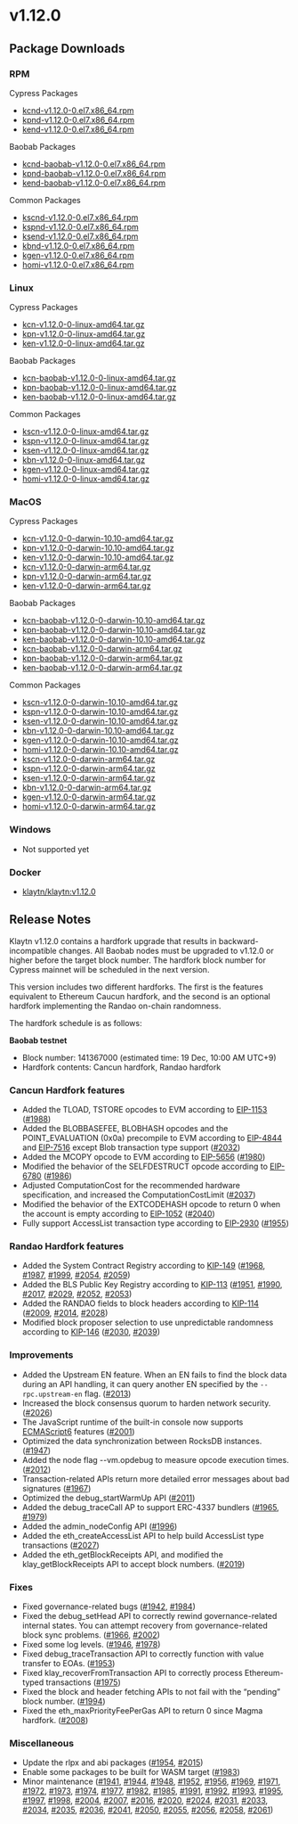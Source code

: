 # v1.12.0

## Package Downloads <a id="package-downloads"></a>

### RPM <a id="rpm"></a>

Cypress Packages
- [kcnd-v1.12.0-0.el7.x86_64.rpm](https://packages.klaytn.net/klaytn/v1.12.0/kcnd-v1.12.0-0.el7.x86_64.rpm)
- [kpnd-v1.12.0-0.el7.x86_64.rpm](https://packages.klaytn.net/klaytn/v1.12.0/kpnd-v1.12.0-0.el7.x86_64.rpm)
- [kend-v1.12.0-0.el7.x86_64.rpm](https://packages.klaytn.net/klaytn/v1.12.0/kend-v1.12.0-0.el7.x86_64.rpm)

Baobab Packages
- [kcnd-baobab-v1.12.0-0.el7.x86_64.rpm](https://packages.klaytn.net/klaytn/v1.12.0/kcnd-baobab-v1.12.0-0.el7.x86_64.rpm)
- [kpnd-baobab-v1.12.0-0.el7.x86_64.rpm](https://packages.klaytn.net/klaytn/v1.12.0/kpnd-baobab-v1.12.0-0.el7.x86_64.rpm)
- [kend-baobab-v1.12.0-0.el7.x86_64.rpm](https://packages.klaytn.net/klaytn/v1.12.0/kend-baobab-v1.12.0-0.el7.x86_64.rpm)

Common Packages
- [kscnd-v1.12.0-0.el7.x86_64.rpm](https://packages.klaytn.net/klaytn/v1.12.0/kscnd-v1.12.0-0.el7.x86_64.rpm)
- [kspnd-v1.12.0-0.el7.x86_64.rpm](https://packages.klaytn.net/klaytn/v1.12.0/kspnd-v1.12.0-0.el7.x86_64.rpm)
- [ksend-v1.12.0-0.el7.x86_64.rpm](https://packages.klaytn.net/klaytn/v1.12.0/ksend-v1.12.0-0.el7.x86_64.rpm)
- [kbnd-v1.12.0-0.el7.x86_64.rpm](https://packages.klaytn.net/klaytn/v1.12.0/kbnd-v1.12.0-0.el7.x86_64.rpm)
- [kgen-v1.12.0-0.el7.x86_64.rpm](https://packages.klaytn.net/klaytn/v1.12.0/kgen-v1.12.0-0.el7.x86_64.rpm)
- [homi-v1.12.0-0.el7.x86_64.rpm](https://packages.klaytn.net/klaytn/v1.12.0/homi-v1.12.0-0.el7.x86_64.rpm)

### Linux <a id="linux"></a>

Cypress Packages
- [kcn-v1.12.0-0-linux-amd64.tar.gz](https://packages.klaytn.net/klaytn/v1.12.0/kcn-v1.12.0-0-linux-amd64.tar.gz)
- [kpn-v1.12.0-0-linux-amd64.tar.gz](https://packages.klaytn.net/klaytn/v1.12.0/kpn-v1.12.0-0-linux-amd64.tar.gz)
- [ken-v1.12.0-0-linux-amd64.tar.gz](https://packages.klaytn.net/klaytn/v1.12.0/ken-v1.12.0-0-linux-amd64.tar.gz)

Baobab Packages
- [kcn-baobab-v1.12.0-0-linux-amd64.tar.gz](https://packages.klaytn.net/klaytn/v1.12.0/kcn-baobab-v1.12.0-0-linux-amd64.tar.gz)
- [kpn-baobab-v1.12.0-0-linux-amd64.tar.gz](https://packages.klaytn.net/klaytn/v1.12.0/kpn-baobab-v1.12.0-0-linux-amd64.tar.gz)
- [ken-baobab-v1.12.0-0-linux-amd64.tar.gz](https://packages.klaytn.net/klaytn/v1.12.0/ken-baobab-v1.12.0-0-linux-amd64.tar.gz)

Common Packages
- [kscn-v1.12.0-0-linux-amd64.tar.gz](https://packages.klaytn.net/klaytn/v1.12.0/kscn-v1.12.0-0-linux-amd64.tar.gz)
- [kspn-v1.12.0-0-linux-amd64.tar.gz](https://packages.klaytn.net/klaytn/v1.12.0/kspn-v1.12.0-0-linux-amd64.tar.gz)
- [ksen-v1.12.0-0-linux-amd64.tar.gz](https://packages.klaytn.net/klaytn/v1.12.0/ksen-v1.12.0-0-linux-amd64.tar.gz)
- [kbn-v1.12.0-0-linux-amd64.tar.gz](https://packages.klaytn.net/klaytn/v1.12.0/kbn-v1.12.0-0-linux-amd64.tar.gz)
- [kgen-v1.12.0-0-linux-amd64.tar.gz](https://packages.klaytn.net/klaytn/v1.12.0/kgen-v1.12.0-0-linux-amd64.tar.gz)
- [homi-v1.12.0-0-linux-amd64.tar.gz](https://packages.klaytn.net/klaytn/v1.12.0/homi-v1.12.0-0-linux-amd64.tar.gz)

### MacOS <a id="macos"></a>

Cypress Packages
- [kcn-v1.12.0-0-darwin-10.10-amd64.tar.gz](https://packages.klaytn.net/klaytn/v1.12.0/kcn-v1.12.0-0-darwin-10.10-amd64.tar.gz)
- [kpn-v1.12.0-0-darwin-10.10-amd64.tar.gz](https://packages.klaytn.net/klaytn/v1.12.0/kpn-v1.12.0-0-darwin-10.10-amd64.tar.gz)
- [ken-v1.12.0-0-darwin-10.10-amd64.tar.gz](https://packages.klaytn.net/klaytn/v1.12.0/ken-v1.12.0-0-darwin-10.10-amd64.tar.gz)
- [kcn-v1.12.0-0-darwin-arm64.tar.gz](https://packages.klaytn.net/klaytn/v1.12.0/kcn-v1.12.0-0-darwin-arm64.tar.gz)
- [kpn-v1.12.0-0-darwin-arm64.tar.gz](https://packages.klaytn.net/klaytn/v1.12.0/kpn-v1.12.0-0-darwin-arm64.tar.gz)
- [ken-v1.12.0-0-darwin-arm64.tar.gz](https://packages.klaytn.net/klaytn/v1.12.0/ken-v1.12.0-0-darwin-arm64.tar.gz)

Baobab Packages
- [kcn-baobab-v1.12.0-0-darwin-10.10-amd64.tar.gz](https://packages.klaytn.net/klaytn/v1.12.0/kcn-baobab-v1.12.0-0-darwin-10.10-amd64.tar.gz)
- [kpn-baobab-v1.12.0-0-darwin-10.10-amd64.tar.gz](https://packages.klaytn.net/klaytn/v1.12.0/kpn-baobab-v1.12.0-0-darwin-10.10-amd64.tar.gz)
- [ken-baobab-v1.12.0-0-darwin-10.10-amd64.tar.gz](https://packages.klaytn.net/klaytn/v1.12.0/ken-baobab-v1.12.0-0-darwin-10.10-amd64.tar.gz)
- [kcn-baobab-v1.12.0-0-darwin-arm64.tar.gz](https://packages.klaytn.net/klaytn/v1.12.0/kcn-baobab-v1.12.0-0-darwin-arm64.tar.gz)
- [kpn-baobab-v1.12.0-0-darwin-arm64.tar.gz](https://packages.klaytn.net/klaytn/v1.12.0/kpn-baobab-v1.12.0-0-darwin-10.10-amd64.tar.gz)
- [ken-baobab-v1.12.0-0-darwin-arm64.tar.gz](https://packages.klaytn.net/klaytn/v1.12.0/ken-baobab-v1.12.0-0-darwin-10.10-amd64.tar.gz)

Common Packages
- [kscn-v1.12.0-0-darwin-10.10-amd64.tar.gz](https://packages.klaytn.net/klaytn/v1.12.0/kscn-v1.12.0-0-darwin-10.10-amd64.tar.gz)
- [kspn-v1.12.0-0-darwin-10.10-amd64.tar.gz](https://packages.klaytn.net/klaytn/v1.12.0/kspn-v1.12.0-0-darwin-10.10-amd64.tar.gz)
- [ksen-v1.12.0-0-darwin-10.10-amd64.tar.gz](https://packages.klaytn.net/klaytn/v1.12.0/ksen-v1.12.0-0-darwin-10.10-amd64.tar.gz)
- [kbn-v1.12.0-0-darwin-10.10-amd64.tar.gz](https://packages.klaytn.net/klaytn/v1.12.0/kbn-v1.12.0-0-darwin-10.10-amd64.tar.gz)
- [kgen-v1.12.0-0-darwin-10.10-amd64.tar.gz](https://packages.klaytn.net/klaytn/v1.12.0/kgen-v1.12.0-0-darwin-10.10-amd64.tar.gz)
- [homi-v1.12.0-0-darwin-10.10-amd64.tar.gz](https://packages.klaytn.net/klaytn/v1.12.0/homi-v1.12.0-0-darwin-10.10-amd64.tar.gz)
- [kscn-v1.12.0-0-darwin-arm64.tar.gz](https://packages.klaytn.net/klaytn/v1.12.0/kscn-v1.12.0-0-darwin-arm64.tar.gz)
- [kspn-v1.12.0-0-darwin-arm64.tar.gz](https://packages.klaytn.net/klaytn/v1.12.0/kspn-v1.12.0-0-darwin-arm64.tar.gz)
- [ksen-v1.12.0-0-darwin-arm64.tar.gz](https://packages.klaytn.net/klaytn/v1.12.0/ksen-v1.12.0-0-darwin-arm64.tar.gz)
- [kbn-v1.12.0-0-darwin-arm64.tar.gz](https://packages.klaytn.net/klaytn/v1.12.0/kbn-v1.12.0-0-darwin-arm64.tar.gz)
- [kgen-v1.12.0-0-darwin-arm64.tar.gz](https://packages.klaytn.net/klaytn/v1.12.0/kgen-v1.12.0-0-darwin-arm64.tar.gz)
- [homi-v1.12.0-0-darwin-arm64.tar.gz](https://packages.klaytn.net/klaytn/v1.12.0/homi-v1.12.0-0-darwin-arm64.tar.gz)

### Windows <a id="windows"></a>

- Not supported yet

### Docker <a id="docker"></a>

- [klaytn/klaytn:v1.12.0](https://hub.docker.com/r/klaytn/klaytn)


## Release Notes <a id="release-notes"></a>

Klaytn v1.12.0 contains a hardfork upgrade that results in backward-incompatible changes. All Baobab nodes must be upgraded to v1.12.0 or higher before the target block number. The hardfork block number for Cypress mainnet will be scheduled in the next version.

This version includes two different hardforks. The first is the features equivalent to Ethereum Caucun hardfork, and the second is an optional hardfork implementing the Randao on-chain randomness.

The hardfork schedule is as follows:

**Baobab testnet**

* Block number: 141367000 (estimated time: 19 Dec, 10:00 AM UTC+9)
* Hardfork contents: Cancun hardfork, Randao hardfork

### Cancun Hardfork features

* Added the TLOAD, TSTORE opcodes to EVM according to [EIP-1153](https://eips.ethereum.org/EIPS/eip-1153) ([#1988](https://github.com/klaytn/klaytn/pull/1988))
* Added the BLOBBASEFEE, BLOBHASH opcodes and the POINT_EVALUATION (0x0a) precompile to EVM according to [EIP-4844](https://eips.ethereum.org/EIPS/eip-4844) and [EIP-7516](https://eips.ethereum.org/EIPS/eip-7516) except Blob transaction type support ([#2032](https://github.com/klaytn/klaytn/pull/2032))
* Added the MCOPY opcode to EVM according to [EIP-5656](https://eips.ethereum.org/EIPS/eip-5656) ([#1980](https://github.com/klaytn/klaytn/pull/1980))
* Modified the behavior of the SELFDESTRUCT opcode according to [EIP-6780](https://eips.ethereum.org/EIPS/eip-6780) ([#1986](https://github.com/klaytn/klaytn/pull/1986))
* Adjusted ComputationCost for the recommended hardware specification, and increased the ComputationCostLimit ([#2037](https://github.com/klaytn/klaytn/pull/2037))
* Modified the behavior of the EXTCODEHASH opcode to return 0 when the account is empty according to [EIP-1052](https://eips.ethereum.org/EIPS/eip-1052) ([#2040](https://github.com/klaytn/klaytn/pull/2040))
* Fully support AccessList transaction type according to [EIP-2930](https://eips.ethereum.org/EIPS/eip-2930) ([#1955](https://github.com/klaytn/klaytn/pull/1955))

### Randao Hardfork features

* Added the System Contract Registry according to [KIP-149](https://github.com/klaytn/kips/issues/149) ([#1968](https://github.com/klaytn/klaytn/pull/1968), [#1987](https://github.com/klaytn/klaytn/pull/1987), [#1999](https://github.com/klaytn/klaytn/pull/1999), [#2054](https://github.com/klaytn/klaytn/pull/2054), [#2059](https://github.com/klaytn/klaytn/pull/2059))
* Added the BLS Public Key Registry according to [KIP-113](https://github.com/klaytn/kips/issues/113) ([#1951](https://github.com/klaytn/klaytn/pull/1951), [#1990](https://github.com/klaytn/klaytn/pull/1990), [#2017](https://github.com/klaytn/klaytn/pull/2017), [#2029](https://github.com/klaytn/klaytn/pull/2029), [#2052](https://github.com/klaytn/klaytn/pull/2052), [#2053](https://github.com/klaytn/klaytn/pull/2053))
* Added the RANDAO fields to block headers according to [KIP-114](https://github.com/klaytn/kips/issues/114) ([#2009](https://github.com/klaytn/klaytn/pull/2009), [#2014](https://github.com/klaytn/klaytn/pull/2014), [#2028](https://github.com/klaytn/klaytn/pull/2028))
* Modified block proposer selection to use unpredictable randomness according to [KIP-146](https://github.com/klaytn/kips/issues/146) ([#2030](https://github.com/klaytn/klaytn/pull/2030), [#2039](https://github.com/klaytn/klaytn/pull/2039))


### Improvements

* Added the Upstream EN feature. When an EN fails to find the block data during an API handling, it can query another EN specified by the `--rpc.upstream-en` flag. ([#2013](https://github.com/klaytn/klaytn/pull/2013))
* Increased the block consensus quorum to harden network security. ([#2026](https://github.com/klaytn/klaytn/pull/2026))
* The JavaScript runtime of the built-in console now supports [ECMAScript6](http://es6-features.org/) features ([#2001](https://github.com/klaytn/klaytn/pull/2001))
* Optimized the data synchronization between RocksDB instances. ([#1947](https://github.com/klaytn/klaytn/pull/1947))
* Added the node flag --vm.opdebug to measure opcode execution times. ([#2012](https://github.com/klaytn/klaytn/pull/2012))
* Transaction-related APIs return more detailed error messages about bad signatures ([#1967](https://github.com/klaytn/klaytn/pull/1967))
* Optimized the debug_startWarmUp API ([#2011](https://github.com/klaytn/klaytn/pull/2011))
* Added the debug_traceCall AP to support ERC-4337 bundlers ([#1965](https://github.com/klaytn/klaytn/pull/1965), [#1979](https://github.com/klaytn/klaytn/pull/1979))
* Added the admin_nodeConfig API ([#1996](https://github.com/klaytn/klaytn/pull/1996))
* Added the eth_createAccessList API to help build AccessList type transactions ([#2027](https://github.com/klaytn/klaytn/pull/2027))
* Added the eth_getBlockReceipts API, and modified the klay_getBlockReceipts API to accept block numbers. ([#2019](https://github.com/klaytn/klaytn/pull/2019))

### Fixes

* Fixed governance-related bugs ([#1942](https://github.com/klaytn/klaytn/pull/1942), [#1984](https://github.com/klaytn/klaytn/pull/1984))
* Fixed the debug_setHead API to correctly rewind governance-related internal states. You can attempt recovery from governance-related block sync problems. ([#1966](https://github.com/klaytn/klaytn/pull/1966), [#2002](https://github.com/klaytn/klaytn/pull/2002))
* Fixed some log levels. ([#1946](https://github.com/klaytn/klaytn/pull/1946), [#1978](https://github.com/klaytn/klaytn/pull/1978))
* Fixed debug_traceTransaction API to correctly function with value transfer to EOAs. ([#1953](https://github.com/klaytn/klaytn/pull/1953))
* Fixed klay_recoverFromTransaction API to correctly process Ethereum-typed transactions ([#1975](https://github.com/klaytn/klaytn/pull/1975))
* Fixed the block and header fetching APIs to not fail with the “pending” block number. ([#1994](https://github.com/klaytn/klaytn/pull/1994))
* Fixed the eth_maxPriorityFeePerGas API to return 0 since Magma hardfork. ([#2008](https://github.com/klaytn/klaytn/pull/2008))

### Miscellaneous

* Update the rlpx and abi packages ([#1954](https://github.com/klaytn/klaytn/pull/1954), [#2015](https://github.com/klaytn/klaytn/pull/2015))
* Enable some packages to be built for WASM target ([#1983](https://github.com/klaytn/klaytn/pull/1983))
* Minor maintenance ([#1941](https://github.com/klaytn/klaytn/pull/1941), [#1944](https://github.com/klaytn/klaytn/pull/1944), [#1948](https://github.com/klaytn/klaytn/pull/1948), [#1952](https://github.com/klaytn/klaytn/pull/1952), [#1956](https://github.com/klaytn/klaytn/pull/1956), [#1969](https://github.com/klaytn/klaytn/pull/1969), [#1971](https://github.com/klaytn/klaytn/pull/1971), [#1972](https://github.com/klaytn/klaytn/pull/1972), [#1973](https://github.com/klaytn/klaytn/pull/1973), [#1974](https://github.com/klaytn/klaytn/pull/1974), [#1977](https://github.com/klaytn/klaytn/pull/1977), [#1982](https://github.com/klaytn/klaytn/pull/1982), [#1985](https://github.com/klaytn/klaytn/pull/1985), [#1991](https://github.com/klaytn/klaytn/pull/1991), [#1992](https://github.com/klaytn/klaytn/pull/1992), [#1993](https://github.com/klaytn/klaytn/pull/1993), [#1995](https://github.com/klaytn/klaytn/pull/1995), [#1997](https://github.com/klaytn/klaytn/pull/1997), [#1998](https://github.com/klaytn/klaytn/pull/1998), [#2004](https://github.com/klaytn/klaytn/pull/2004), [#2007](https://github.com/klaytn/klaytn/pull/2007), [#2016](https://github.com/klaytn/klaytn/pull/2016), [#2020](https://github.com/klaytn/klaytn/pull/2020), [#2024](https://github.com/klaytn/klaytn/pull/2024), [#2031](https://github.com/klaytn/klaytn/pull/2031), [#2033](https://github.com/klaytn/klaytn/pull/2033), [#2034](https://github.com/klaytn/klaytn/pull/2034), [#2035](https://github.com/klaytn/klaytn/pull/2035), [#2036](https://github.com/klaytn/klaytn/pull/2036), [#2041](https://github.com/klaytn/klaytn/pull/2041), [#2050](https://github.com/klaytn/klaytn/pull/2050), [#2055](https://github.com/klaytn/klaytn/pull/2055), [#2056](https://github.com/klaytn/klaytn/pull/2056), [#2058](https://github.com/klaytn/klaytn/pull/2058), [#2061](https://github.com/klaytn/klaytn/pull/2061))